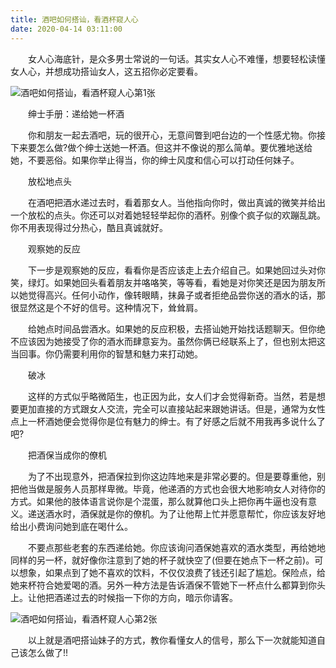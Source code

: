 ```yaml
---
title: 酒吧如何搭讪，看酒杯窥人心
date: 2020-04-14 03:11:00
---
```




　　女人心海底针，是众多男士常说的一句话。其实女人心不难懂，想要轻松读懂女人心，并想成功搭讪女人，这五招你必定要看。

![酒吧如何搭讪，看酒杯窥人心第1张](/img/702e04f55d7fea99fec2a26881d0fb89.jpg)

　　绅士手册：递给她一杯酒

　　你和朋友一起去酒吧，玩的很开心，无意间瞥到吧台边的一个性感尤物。你接下来要怎么做?做个绅士送她一杯酒。但这并不像说的那么简单。要优雅地送给她，不要恶俗。如果你举止得当，你的绅士风度和信心可以打动任何妹子。

　　放松地点头

　　在酒吧把酒水递过去时，看着那女人。当他指向你时，做出真诚的微笑并给出一个放松的点头。你还可以对着她轻轻举起你的酒杯。别像个疯子似的欢蹦乱跳。你不用表现得过分热心，酷且真诚就好。

　　观察她的反应

　　下一步是观察她的反应，看看你是否应该走上去介绍自己。如果她回过头对你笑，绿灯。如果她回头看着朋友并咯咯笑，等等看，看她是对你笑还是因为朋友所以她觉得高兴。任何小动作，像转眼睛，抹鼻子或者拒绝品尝你送的酒水的话，那很显然这是个不好的信号。这种情况下，耸耸肩。

　　给她点时间品尝酒水。如果她的反应积极，去搭讪她开始找话题聊天。但你绝不应该因为她接受了你的酒水而肆意妄为。虽然你俩已经联系上了，但也别太把这当回事。你仍需要利用你的智慧和魅力来打动她。

　　破冰

　　这样的方式似乎略微陌生，也正因为此，女人们才会觉得新奇。当然，若是想要更加直接的方式跟女人交流，完全可以直接站起来跟她讲话。但是，通常为女性点上一杯酒她便会觉得你是位有魅力的绅士。有了好感之后就不用我再多说什么了吧?

　　把酒保当成你的僚机

　　为了不出现意外，把酒保拉到你这边阵地来是非常必要的。但是要尊重他，别把他当做是服务人员那样卑微。毕竟，他递酒的方式也会很大地影响女人对待你的方式。如果他的肢体语言说你是个混蛋，那么就算他口头上把你再牛逼也没有意义。递送酒水时，酒保就是你的僚机。为了让他帮上忙并愿意帮忙，你应该友好地给出小费询问她到底在喝什么。

　　不要点那些老套的东西递给她。你应该询问酒保她喜欢的酒水类型，再给她地同样的另一杯，就好像你注意到了她的杯子就快空了(但要在她点下一杯之前)。可以想象，如果点到了她不喜欢的饮料，不仅仅浪费了钱还引起了尴尬。保险点，给她来杯符合她爱喝的酒。另外一种方法是告诉酒保不管她下一杯点什么都算到你头上。让他把酒递过去的时候指一下你的方向，暗示你请客。

![酒吧如何搭讪，看酒杯窥人心第2张](/img/0e7273282865aa7857ee4f07243d0783.jpg)

　　以上就是酒吧搭讪妹子的方式，教你看懂女人的信号，那么下一次就能知道自己该怎么做了!!